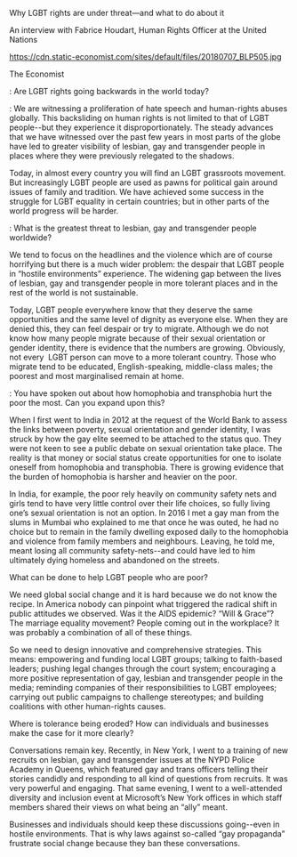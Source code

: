 Why LGBT rights are under threat—and what to do about it

An interview with Fabrice Houdart, Human Rights Officer at the United Nations

https://cdn.static-economist.com/sites/default/files/20180707_BLP505.jpg

The Economist

: Are LGBT rights going backwards in the world today?

: We are witnessing a proliferation of hate speech and human-rights abuses globally. This backsliding on human rights is not limited to that of LGBT people--but they experience it disproportionately. The steady advances that we have witnessed over the past few years in most parts of the globe have led to greater visibility of lesbian, gay and transgender people in places where they were previously relegated to the shadows. 

Today, in almost every country you will find an LGBT grassroots movement. But increasingly LGBT people are used as pawns for political gain around issues of family and tradition. We have achieved some success in the struggle for LGBT equality in certain countries; but in other parts of the world progress will be harder.

: What is the greatest threat to lesbian, gay and transgender people worldwide?

 We tend to focus on the headlines and the violence which are of course horrifying but there is a much wider problem: the despair that LGBT people in “hostile environments” experience. The widening gap between the lives of lesbian, gay and transgender people in more tolerant places and in the rest of the world is not sustainable. 

Today, LGBT people everywhere know that they deserve the same opportunities and the same level of dignity as everyone else. When they are denied this, they can feel despair or try to migrate. Although we do not know how many people migrate because of their sexual orientation or gender identity, there is evidence that the numbers are growing. Obviously, not every  LGBT person can move to a more tolerant country. Those who migrate tend to be educated, English-speaking, middle-class males; the poorest and most marginalised remain at home.

: You have spoken out about how homophobia and transphobia hurt the poor the most. Can you expand upon this?

 When I first went to India in 2012 at the request of the World Bank to assess the links between poverty, sexual orientation and gender identity, I was struck by how the gay elite seemed to be attached to the status quo. They were not keen to see a public debate on sexual orientation take place. The reality is that money or social status create opportunities for one to isolate oneself from homophobia and transphobia. There is growing evidence that the burden of homophobia is harsher and heavier on the poor. 

In India, for example, the poor rely heavily on community safety nets and girls tend to have very little control over their life choices, so fully living one’s sexual orientation is not an option. In 2016 I met a gay man from the slums in Mumbai who explained to me that once he was outed, he had no choice but to remain in the family dwelling exposed daily to the homophobia and violence from family members and neighbours. Leaving, he told me, meant losing all community safety-nets--and could have led to him ultimately dying homeless and abandoned on the streets.

 What can be done to help LGBT people who are poor?

 We need global social change and it is hard because we do not know the recipe. In America nobody can pinpoint what triggered the radical shift in public attitudes we observed. Was it the AIDS epidemic? “Will & Grace”? The marriage equality movement? People coming out in the workplace? It was probably a combination of all of these things. 

So we need to design innovative and comprehensive strategies. This means: empowering and funding local LGBT groups; talking to faith-based leaders; pushing legal changes through the court system; encouraging a more positive representation of gay, lesbian and transgender people in the media; reminding companies of their responsibilities to LGBT employees; carrying out public campaigns to challenge stereotypes; and building coalitions with other human-rights causes.

 Where is tolerance being eroded? How can individuals and businesses make the case for it more clearly?

 Conversations remain key. Recently, in New York, I went to a training of new recruits on lesbian, gay and transgender issues at the NYPD Police Academy in Queens, which featured gay and trans officers telling their stories candidly and responding to all kind of questions from recruits. It was very powerful and engaging. That same evening, I went to a well-attended diversity and inclusion event at Microsoft’s New York offices in which staff members shared their views on what being an “ally” meant. 

Businesses and individuals should keep these discussions going--even in hostile environments. That is why laws against so-called “gay propaganda” frustrate social change because they ban these conversations.